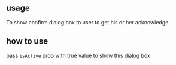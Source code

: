 ## usage
To show confirm dialog box to user to get his or her acknowledge.

## how to use
pass `isActive` prop with true value to show this dialog box